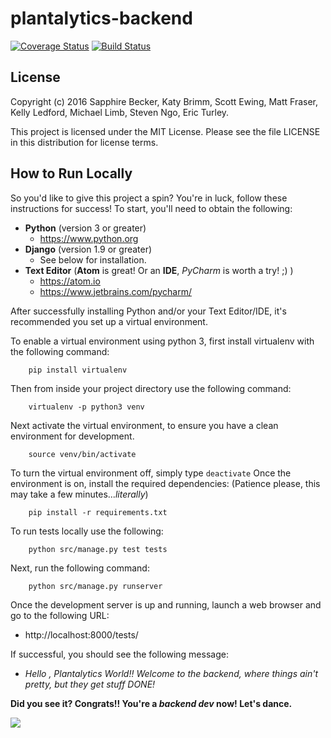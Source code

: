 # plantalytics-backend
[![Coverage Status](https://coveralls.io/repos/github/Plantalytics/plantalytics-backend/badge.svg?branch=develop)](https://coveralls.io/github/Plantalytics/plantalytics-backend?branch=develop)
[![Build Status](https://travis-ci.org/Plantalytics/plantalytics-backend.svg?branch=develop)](https://travis-ci.org/Plantalytics/plantalytics-backend)

## License

Copyright (c) 2016 Sapphire Becker, Katy Brimm, Scott Ewing, Matt Fraser, Kelly Ledford, Michael Limb, Steven Ngo, Eric Turley.

This project is licensed under the MIT License. Please see the file LICENSE in this distribution for license terms.

## How to Run Locally

So you'd like to give this project a spin? You're in luck, follow these
instructions for success! To start, you'll need to obtain the following:

* **Python** (version 3 or greater)
  * https://www.python.org
* **Django** (version 1.9 or greater)
  * See below for installation.
* **Text Editor** (**Atom** is great! Or an **IDE**, *PyCharm* is worth a try! ;) )
  * https://atom.io
  * https://www.jetbrains.com/pycharm/

After successfully installing Python and/or your Text Editor/IDE, it's recommended you set up a virtual environment.

To enable a virtual environment using python 3, first install virtualenv with the following command:
```
    pip install virtualenv
```
Then from inside your project directory use the following command:
```
    virtualenv -p python3 venv
```
Next activate the virtual environment, to ensure you have a clean environment for development.
```
    source venv/bin/activate
```
To turn the virtual environment off, simply type `deactivate`
Once the environment is on, install the required dependencies:
(Patience please, this may take a few minutes..._literally_)
```
    pip install -r requirements.txt
```

To run tests locally use the following:
```
    python src/manage.py test tests
```

Next, run the following command:
```
    python src/manage.py runserver
```
Once the development server is up and running, launch a web browser
and go to the following URL:

* http://localhost:8000/tests/

If successful, you should see the following message:

* *Hello , Plantalytics World!! Welcome to the backend, where things ain't pretty, but they get stuff DONE!*

**Did you see it? Congrats!! You're a *backend dev* now! Let's dance.**

<img src="http://cdn-assets.insomniac.com/images/news/GIF%20Dance%20Party.gif">
